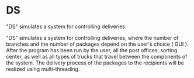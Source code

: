 # DS
"DS" simulates a system for controlling deliveries.


"DS" simulates a system for controlling deliveries, where the number of branches and the number of packages depend on the user's choice ( GUI ). After the program has been run by the user, all the post offices, sorting center, as well as all types of trucks that travel between the components of the system.  The delivery process of the packages to the recipients will be realized using multi-threading.
